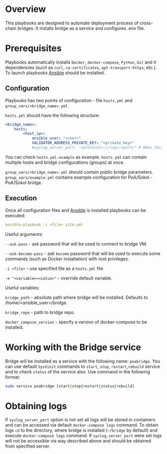# Overview

This playbooks are designed to automate deployment process of cross-chain bridges. It installs bridge as a service and configures .env file.

# Prerequisites

Playbooks automatically installs `Docker`, `docker-compose`, `Python`, `Git` and it dependencies (such as `curl`, `ca-certificates`, `apt-transport-https`, etc.). To launch playbooks [Ansible](https://docs.ansible.com/ansible/latest/installation_guide/intro_installation.html) should be installed.

## Configuration

Playbooks has two points of configuration - file `hosts.yml` and `group_vars/<bridge_name>.yml`. 

`hosts.yml` should have the following structure:

```yaml
<bridge_name>:
    hosts:
        <host_ip>:
            ansible_user: "<user>"
            VALIDATOR_ADDRESS_PRIVATE_KEY: "<private_key>"
            #syslog_server_port: "<protocol>://<ip>:<port>" # When this parameter is set all bridge logs will be redirected to <ip>:<port> address.
```

You can check `hosts.yml.example` as example. `hosts.yml` can contain multiple hosts and bridge configurations (groups) at once.

`group_vars/<bridge_name>.yml`  should contain public bridge parameters. `group_vars/example.yml` contains example configuration for PoA/Sokol - PoA/Sokol bridge.

## Execution

Once all configuration files and [Ansible](https://docs.ansible.com/ansible/latest/installation_guide/intro_installation.html) is installed playbooks can be executed:

```yaml
ansible-playbook -i <file> site.yml
```

Useful arguments:

`--ask-pass` - ask password that will be used to connect to bridge VM.

`--ask-become-pass` - ask `become` password that will be used to execute some commands (such as Docker installation) with root privileges.

`-i <file>` - use specified file as a `hosts.yml` file.

`-e "<variable>=<value>"` - override default variable.

Useful variables:

`bridge_path` - absolute path where bridge will be installed. Defaults to /home/<ansible_user>/bridge.

`bridge_repo` - path to bridge repo.

`docker_compose_version` - specify a version of docker-compose to be installed.

# Working with the Bridge service

Bridge will be installed as a service with the following name: `poabridge`. You can use default `SysVinit` commands to `start`, `stop`, `restart`,`rebuild` service and to check `status` of the service also. Use command in the following format:
```bash
sudo service poabridge [start|stop|restart|status|rebuild]
```

# Obtaining logs

If `syslog_server_port` option is not set all logs will be stored in containers and can be accessed via default `docker-compose logs` command. To obtain logs `cd` to the directory, where bridge is installed (`~/bridge` by default) and execute `docker-compose logs` command.
If `syslog_server_port` were set logs will not be accessible via way described above and should be obtained from specified server.
